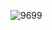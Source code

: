 ![9699](https://github.com/luminhuan/dhzss1982/assets/60541747/06e24bd1-4c4f-4800-a696-ffd5475cba96)
